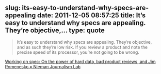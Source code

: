 slug: its-easy-to-understand-why-specs-are-appealing
date: 2011-12-05 08:57:25
title: It’s easy to understand why specs are appealing. They’re objective,...
type: quote
---

> It’s easy to understand why specs are appealing. They’re objective, and as such they’re low risk. If you review a product and note the precise speed of its processor, you’re not going to be wrong.

[Working on spec: On the power of hard data, bad product reviews, and Jim Romenesko » Nieman Journalism Lab](http://www.niemanlab.org/2011/11/working-on-spec-on-the-power-of-hard-data-bad-product-reviews-and-jim-romenesko/)
